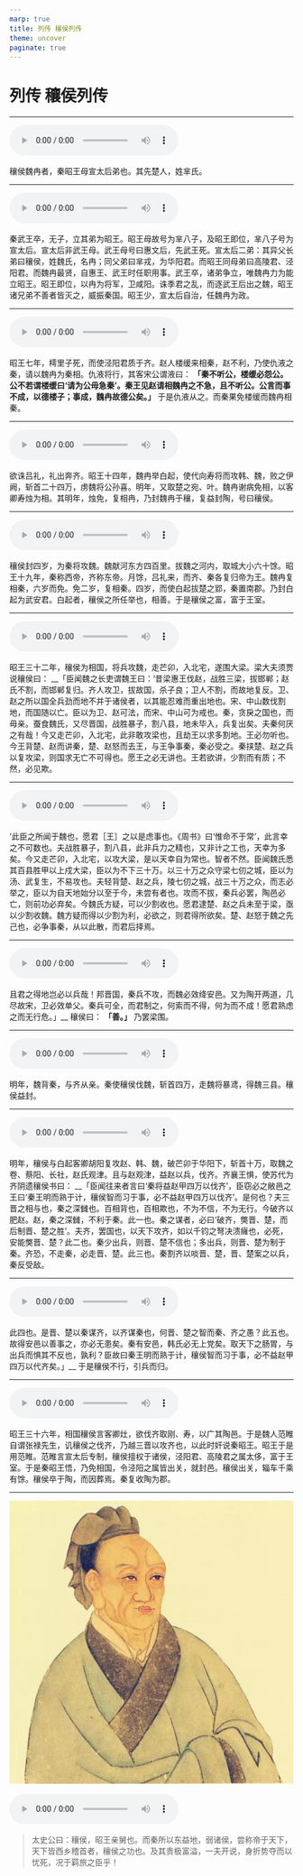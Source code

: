 ```yaml
---
marp: true
title: 列传 穰侯列传
theme: uncover
paginate: true
---
```


# 列传 穰侯列传

---

![](assets/audios/072/1.mp3)

穰侯魏冉者，秦昭王母宣太后弟也。其先楚人，姓芈氏。

---

![](assets/audios/072/2.mp3)

秦武王卒，无子，立其弟为昭王。昭王母故号为芈八子，及昭王即位，芈八子号为宣太后。宣太后非武王母。武王母号曰惠文后，先武王死。宣太后二弟：其异父长弟曰穰侯，姓魏氏，名冉；同父弟曰芈戎，为华阳君。而昭王同母弟曰高陵君、泾阳君。而魏冉最贤，自惠王、武王时任职用事。武王卒，诸弟争立，唯魏冉力为能立昭王。昭王即位，以冉为将军，卫咸阳。诛季君之乱，而逐武王后出之魏，昭王诸兄弟不善者皆灭之，威振秦国。昭王少，宣太后自治，任魏冉为政。

---

![](assets/audios/072/3.mp3)

昭王七年，樗里子死，而使泾阳君质于齐。赵人楼缓来相秦，赵不利，乃使仇液之秦，请以魏冉为秦相。仇液将行，其客宋公谓液曰： __「秦不听公，楼缓必怨公。公不若谓楼缓曰‘请为公毋急秦’。秦王见赵请相魏冉之不急，且不听公。公言而事不成，以德楼子；事成，魏冉故德公矣。」__ 于是仇液从之。而秦果免楼缓而魏冉相秦。

---

![](assets/audios/072/4.mp3)

欲诛吕礼，礼出奔齐。昭王十四年，魏冉举白起，使代向寿将而攻韩、魏，败之伊阙，斩首二十四万，虏魏将公孙喜。明年，又取楚之宛、叶。魏冉谢病免相，以客卿寿烛为相。其明年，烛免，复相冉，乃封魏冉于穰，复益封陶，号曰穰侯。

---

![](assets/audios/072/5.mp3)

穰侯封四岁，为秦将攻魏。魏献河东方四百里。拔魏之河内，取城大小六十馀。昭王十九年，秦称西帝，齐称东帝。月馀，吕礼来，而齐、秦各复归帝为王。魏冉复相秦，六岁而免。免二岁，复相秦。四岁，而使白起拔楚之郢，秦置南郡。乃封白起为武安君。白起者，穰侯之所任举也，相善。于是穰侯之富，富于王室。

---

![](assets/audios/072/6.mp3)

昭王三十二年，穰侯为相国，将兵攻魏，走芒卯，入北宅，遂围大梁。梁大夫须贾说穰侯曰： __「臣闻魏之长吏谓魏王曰：‘昔梁惠王伐赵，战胜三梁，拔邯郸；赵氏不割，而邯郸复归。齐人攻卫，拔故国，杀子良；卫人不割，而故地复反。卫、赵之所以国全兵劲而地不并于诸侯者，以其能忍难而重出地也。宋、中山数伐割地，而国随以亡。臣以为卫、赵可法，而宋、中山可为戒也。秦，贪戾之国也，而毋亲。蚕食魏氏，又尽晋国，战胜暴子，割八县，地未毕入，兵复出矣。夫秦何厌之有哉！今又走芒卯，入北宅，此非敢攻梁也，且劫王以求多割地。王必勿听也。今王背楚、赵而讲秦，楚、赵怒而去王，与王争事秦，秦必受之。秦挟楚、赵之兵以复攻梁，则国求无亡不可得也。愿王之必无讲也。王若欲讲，少割而有质；不然，必见欺。

---

![](assets/audios/072/7.mp3)

’此臣之所闻于魏也，愿君［王］之以是虑事也。《周书》曰‘惟命不于常’，此言幸之不可数也。夫战胜暴子，割八县，此非兵力之精也，又非计之工也，天幸为多矣。今又走芒卯，入北宅，以攻大梁，是以天幸自为常也。智者不然。臣闻魏氏悉其百县胜甲以上戍大梁，臣以为不下三十万。以三十万之众守梁七仞之城，臣以为汤、武复生，不易攻也。夫轻背楚、赵之兵，陵七仞之城，战三十万之众，而志必举之，臣以为自天地始分以至于今，未尝有者也。攻而不拔，秦兵必罢，陶邑必亡，则前功必弃矣。今魏氏方疑，可以少割收也。愿君逮楚、赵之兵未至于梁，亟以少割收魏。魏方疑而得以少割为利，必欲之，则君得所欲矣。楚、赵怒于魏之先己也，必争事秦，从以此散，而君后择焉。

---

![](assets/audios/072/8.mp3)

且君之得地岂必以兵哉！邦晋国，秦兵不攻，而魏必效绛安邑。又为陶开两道，几尽故宋，卫必效单父。秦兵可全，而君制之，何索而不得，何为而不成！愿君熟虑之而无行危。」__ 穰侯曰： __「善。」__ 乃罢梁围。

---

![](assets/audios/072/9.mp3)

明年，魏背秦，与齐从亲。秦使穰侯伐魏，斩首四万，走魏将暴鸢，得魏三县。穰侯益封。

---

![](assets/audios/072/10.mp3)

明年，穰侯与白起客卿胡阳复攻赵、韩、魏，破芒卯于华阳下，斩首十万，取魏之卷、蔡阳、长社，赵氏观津。且与赵观津，益赵以兵，伐齐。齐襄王惧，使苏代为齐阴遗穰侯书曰： __「臣闻往来者言曰‘秦将益赵甲四万以伐齐’，臣窃必之敝邑之王曰‘秦王明而熟于计，穰侯智而习于事，必不益赵甲四万以伐齐’。是何也？夫三晋之相与也，秦之深雠也。百相背也，百相欺也，不为不信，不为无行。今破齐以肥赵。赵，秦之深雠，不利于秦。此一也。秦之谋者，必曰‘破齐，獘晋、楚，而后制晋、楚之胜’。夫齐，罢国也，以天下攻齐，如以千钧之弩决溃癕也，必死，安能獘晋、楚？此二也。秦少出兵，则晋、楚不信也；多出兵，则晋、楚为制于秦。齐恐，不走秦，必走晋、楚。此三也。秦割齐以啖晋、楚，晋、楚案之以兵，秦反受敌。

---

![](assets/audios/072/11.mp3)

此四也。是晋、楚以秦谋齐，以齐谋秦也，何晋、楚之智而秦、齐之愚？此五也。故得安邑以善事之，亦必无患矣。秦有安邑，韩氏必无上党矣。取天下之肠胃，与出兵而惧其不反也，孰利？臣故曰秦王明而熟于计，穰侯智而习于事，必不益赵甲四万以代齐矣。」__ 于是穰侯不行，引兵而归。

---

![](assets/audios/072/12.mp3)

昭王三十六年，相国穰侯言客卿灶，欲伐齐取刚、寿，以广其陶邑。于是魏人范睢自谓张禄先生，讥穰侯之伐齐，乃越三晋以攻齐也，以此时奸说秦昭王。昭王于是用范睢。范睢言宣太后专制，穰侯擅权于诸侯，泾阳君、高陵君之属太侈，富于王室。于是秦昭王悟，乃免相国，令泾阳之属皆出关，就封邑。穰侯出关，辎车千乘有馀。穰侯卒于陶，而因葬焉。秦复收陶为郡。

---

![bg left](assets/images/simaqian.jpg)

![](assets/audios/072/13.mp3)

> 太史公曰：穰侯，昭王亲舅也。而秦所以东益地，弱诸侯，尝称帝于天下，天下皆西乡稽首者，穰侯之功也。及其贵极富溢，一夫开说，身折势夺而以忧死，况于羁旅之臣乎！